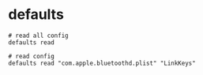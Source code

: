 # defaults

```shell
# read all config
defaults read

# read config
defaults read "com.apple.bluetoothd.plist" "LinkKeys"
```
